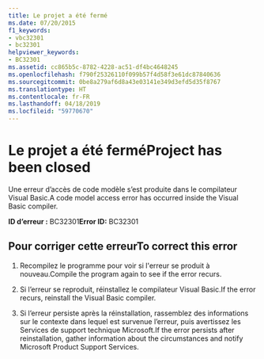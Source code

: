 ```yaml
---
title: Le projet a été fermé
ms.date: 07/20/2015
f1_keywords:
- vbc32301
- bc32301
helpviewer_keywords:
- BC32301
ms.assetid: cc865b5c-8782-4228-ac51-df4bc4648245
ms.openlocfilehash: f790f25326110f099b57f4d58f3e61dc87840636
ms.sourcegitcommit: 0be8a279af6d8a43e03141e349d3efd5d35f8767
ms.translationtype: HT
ms.contentlocale: fr-FR
ms.lasthandoff: 04/18/2019
ms.locfileid: "59770670"
---
```

# <a name="project-has-been-closed"></a><span data-ttu-id="b76b6-102">Le projet a été fermé</span><span class="sxs-lookup"><span data-stu-id="b76b6-102">Project has been closed</span></span>
<span data-ttu-id="b76b6-103">Une erreur d’accès de code modèle s’est produite dans le compilateur Visual Basic.</span><span class="sxs-lookup"><span data-stu-id="b76b6-103">A code model access error has occurred inside the Visual Basic compiler.</span></span>  
  
 <span data-ttu-id="b76b6-104">**ID d’erreur :** BC32301</span><span class="sxs-lookup"><span data-stu-id="b76b6-104">**Error ID:** BC32301</span></span>  
  
## <a name="to-correct-this-error"></a><span data-ttu-id="b76b6-105">Pour corriger cette erreur</span><span class="sxs-lookup"><span data-stu-id="b76b6-105">To correct this error</span></span>  
  
1. <span data-ttu-id="b76b6-106">Recompilez le programme pour voir si l'erreur se produit à nouveau.</span><span class="sxs-lookup"><span data-stu-id="b76b6-106">Compile the program again to see if the error recurs.</span></span>  
  
2. <span data-ttu-id="b76b6-107">Si l’erreur se reproduit, réinstallez le compilateur Visual Basic.</span><span class="sxs-lookup"><span data-stu-id="b76b6-107">If the error recurs, reinstall the Visual Basic compiler.</span></span>  
  
3. <span data-ttu-id="b76b6-108">Si l’erreur persiste après la réinstallation, rassemblez des informations sur le contexte dans lequel est survenue l’erreur, puis avertissez les Services de support technique Microsoft.</span><span class="sxs-lookup"><span data-stu-id="b76b6-108">If the error persists after reinstallation, gather information about the circumstances and notify Microsoft Product Support Services.</span></span>  
